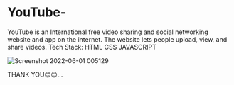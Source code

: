 # YouTube-
YouTube is an International free video sharing and social networking website and app on the internet. The website lets people upload, view, and share videos.
Tech Stack: HTML
            CSS
            JAVASCRIPT
            
            
![Screenshot 2022-06-01 005129](https://user-images.githubusercontent.com/99734340/171268154-df660043-a954-4d87-9b63-459e471e5e3d.png)



THANK YOU😍😍...
            
